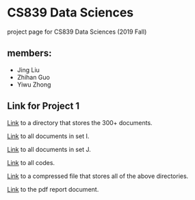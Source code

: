 # CS839 Data Sciences
project page for CS839 Data Sciences (2019 Fall)

## members: 
* Jing Liu
* Zhihan Guo
* Yiwu Zhong

## Link for Project 1

 [Link](https://github.com/ScarletGuo/CS839-DataSciences/tree/master/data/all) to a directory that stores the 300+ documents.

 [Link](https://github.com/ScarletGuo/CS839-DataSciences/tree/master/data/labeled/train) to all documents in set I.

 [Link](https://github.com/ScarletGuo/CS839-DataSciences/tree/master/data/labeled/test) to all documents in set J.

 [Link](https://github.com/ScarletGuo/CS839-DataSciences) to all codes.

 [Link](https://github.com/ScarletGuo/CS839-DataSciences/blob/master/CS839_DataSciences_compress.zip) to a compressed file that stores all of the above directories.

 [Link](https://github.com/ScarletGuo/CS839-DataSciences/blob/master/CS_839_Project_Stage_1.pdf) to the pdf report document.

